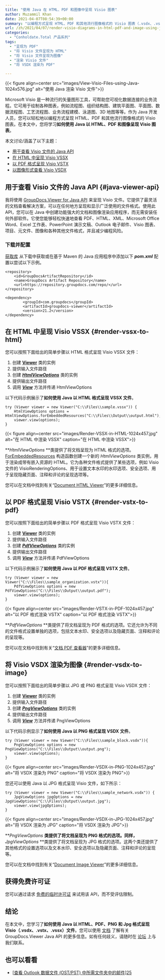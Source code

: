 ```yaml
---
title: "使用 Java 在 HTML、PDF 和图像中呈现 Visio 图表"
author: Muzammil Khan
date: 2021-04-07T08:54:39+00:00
summary: "以编程方式呈现 HTML、PDF 和其他流行图像格式的 Visio 图表（.vsdx、.vssx、.vstx）文件。在本文中，您将学习**如何使用 Java 以 HTML、PDF 和图像呈现 Visio 图表**。"
url: /zh/2021/04/07/render-visio-diagrams-in-html-pdf-and-image-using-java/
categories:
  - "Conholdate.Total 产品系列"
tags:
  - "呈现为 PDF"
  - "将 Visio 文件呈现为 HTML"
  - "将 Visio 文件呈现为图像"
  - "渲染 Visio 文件"
  - "将 VSDX 渲染为 PDF"

---
```



{{< figure align=center src="images/View-Visio-Files-using-Java-1024x576.jpg" alt="使用 Java 渲染 Visio 文件">}}
 

Microsoft Visio 是一种流行的矢量图形工具，可帮助您可视化数据连接的业务流程。它可用于绘制各种图表，例如流程图、组织结构图、建筑平面图、平面图、数据流程图、工艺流程图、业务流程建模、泳道图、3D 地图等等。作为 Java 开发人员，您可以轻松地以编程方式呈现 HTML、PDF 和其他流行图像格式的 Visio 图表。在本文中，您将学习**如何使用 Java 以 HTML、PDF 和图像呈现 Visio 图表**。

本文讨论/涵盖了以下主题：

  * [用于查看 Visio 文件的 Java API][2]
  * [在 HTML 中呈现 Visio VSSX][3]
  * [以 PDF 格式呈现 Visio VSTX][4]
  * [以图像形式查看 Visio VSDX][5]

## 用于查看 Visio 文件的 Java API {#java-viewer-api}

我将使用 [GroupDocs.Viewer for Java API][6] 来呈现 Visio 文件。它提供了最灵活的文档查看解决方案，可以在任何地方呈现和显示广泛使用的文件格式。使用此 API，您可以在 Java 中创建功能强大的文档和图像渲染应用程序，而无需安装任何外部软件。它使您能够轻松快速地查看 PDF、HTML、XML、Microsoft Office Word、Excel 工作表、PowerPoint 演示文稿、Outlook 电子邮件、Visio 图表、项目、元文件、图像和各种其他文件格式，并且减少编程风险。

### 下载并配置

[获取库][7] 从下载中获取或在基于 Maven 的 Java 应用程序中添加以下 **_pom.xml_** 配置以尝试以下示例。

```
<repository>
	<id>GroupDocsArtifactRepository</id>
	<name>GroupDocs Artifact Repository</name>
	<url>https://repository.groupdocs.com/repo/</url>
</repository>
```

```
<dependency>
        <groupId>com.groupdocs</groupId>
        <artifactId>groupdocs-viewer</artifactId>
        <version>21.2</version> 
</dependency>
```

## 在 HTML 中呈现 Visio VSSX {#render-vssx-to-html}

您可以按照下面给出的简单步骤以 HTML 格式呈现 Visio VSSX 文件：

  1. 创建 **[Viewer][8]** 类的实例
  2. 提供输入文件路径
  3. 创建 [_**HtmlViewOptions**_][9] 类的实例
  4. 提供输出文件路径
  5. 调用 _**[View][10]**_ 方法并传递 HtmlViewOptions

以下代码示例展示了**如何使用 Java 以 HTML 格式呈现 VSSX 文件**。

```
try (Viewer viewer = new Viewer("C:\\Files\\sample.vssx")) {
    HtmlViewOptions options = HtmlViewOptions.forEmbeddedResources("C:\\Files\\Output\\output.html");
    viewer.view(options);
}
```

{{< figure align=center src="images/Render-VSSX-in-HTML-1024x457.jpg" alt="在 HTML 中渲染 VSSX" caption="在 HTML 中渲染 VSSX">}}
 

**_HtmlViewOptions_ **类提供了将文档呈现为 HTML 格式的选项。 [ForEmbeddedResources][12] 构造函数创建一个新的 _HtmlViewOptions_ 类实例，用于渲染成带有嵌入资源的 HTML。它为各种文件格式提供了某些选项，例如 Visio 文件的 VisioRenderingOptions、用于设置文本水印的水印选项、安全选项、用于呈现隐藏页面、注释和评论的呈现选项等。

您可以在文档中找到有关“[Document HTML Viewer][13]”的更多详细信息。

## 以 PDF 格式呈现 Visio VSTX {#render-vstx-to-pdf}

您可以按照下面给出的简单步骤以 PDF 格式呈现 Visio VSTX 文件：

  1. 创建 **[Viewer][8]** 类的实例
  2. 提供输入文件路径
  3. 创建 [_**PdfViewOptions**_][14] 类的实例
  4. 提供输出文件路径
  5. 调用 _**[View][10]**_ 方法并传递 PdfViewOptions

以下代码示例展示了**如何使用 Java 以 PDF 格式呈现 VSTX 文件**。

```
try (Viewer viewer = new Viewer("C:\\Files\\sample_organization.vstx")){
    PdfViewOptions options = new PdfViewOptions("C:\\Files\\Output\\output.pdf");
    viewer.view(options);
}
```

{{< figure align=center src="images/Render-VSTX-in-PDF-1024x457.jpg" alt="以 PDF 格式渲染 VSTX" caption="以 PDF 格式渲染 VSTX">}}
 

**_PdfViewOptions_ **类提供了将文档呈现为 PDF 格式的选项。它还允许为不同的文件格式设置单独的选项，包括文本水印、安全选项以及隐藏页面、注释和评论的呈现等。

您可以在文档中找到有关“[文档 PDF 查看器][16]”的更多详细信息。

## 将 Visio VSDX 渲染为图像 {#render-vsdx-to-image}

您可以按照下面给出的简单步骤以 JPG 或 PNG 格式呈现 Visio VSDX 文件：

  1. 创建 **[Viewer][8]** 类的实例
  2. 提供输入文件路径
  3. 创建 [_**PngViewOptions**_][17] 类的实例
  4. 提供输出文件路径
  5. 调用 _**[View][10]**_ 方法并传递 PngViewOptions

以下代码示例显示了**如何使用 Java 以 PNG 格式呈现 VSDX 文件**。

```
try (Viewer viewer = new Viewer("C:\\Files\\sample_block.vsdx")){
    PngViewOptions options = new PngViewOptions("C:\\Files\\Output\\output.png");
    viewer.view(options);
}
```

{{< figure align=center src="images/Render-VSDX-in-PNG-1024x457.jpg" alt="将 VSDX 渲染为 PNG" caption="将 VSDX 渲染为 PNG">}}
 

您还可以使用 Java 以 JPG 格式呈现 Visio 文件，如下所示：

```
try (Viewer viewer = new Viewer("C:\\Files\\sample_network.vsdx")) {
    JpgViewOptions jpgOptions = new JpgViewOptions("C:\\Files\\Output\\output.jpg");
    viewer.view(jpgOptions);
}
```

{{< figure align=center src="images/Render-VSDX-in-JPG-1024x457.jpg" alt="将 VSDX 渲染为 JPG" caption="将 VSDX 渲染为 JPG">}}
 

**_PngViewOptions_ **类提供了将文档呈现为 PNG 格式的选项。同样，**_JpgViewOptions_ **类提供了将文档呈现为 JPG 格式的选项。这两个类还提供了其他格式的设置选项以及文本水印、安全选项以及隐藏页面、注释和评论的呈现等。

您可以在文档中找到有关“[Document Image Viewer][20]”的更多详细信息。

## 获得免费许可证

您可以通过请求 [免费的临时许可证][21] 来试用该 API，而不受评估限制。

## 结论

在本文中，您学习了**如何使用 Java 以 HTML、PDF、PNG 和 Jpg 格式呈现 Visio（.vsdx、.vstx、.vssx）文件**。您可以使用 [文档][22] 了解有关 GroupDocs.Viewer Java API 的更多信息。如有任何歧义，请随时在 [论坛][23] 上与我们联系。

## 也可以看看

  * [[查看 Outlook 数据文件 (OST/PST) 中所需文件夹中的邮件][24]][25]

 [1]: https://blog.conholdate.com/wp-content/uploads/sites/27/2021/04/View-Visio-Files-using-Java.jpg
 [2]: #java-viewer-api
 [3]: #render-vssx-to-html
 [4]: #render-vstx-to-pdf
 [5]: #render-vsdx-to-image
 [6]: https://products.groupdocs.com/viewer/java
 [7]: https://downloads.groupdocs.com/viewer/java
 [8]: https://apireference.groupdocs.com/viewer/java/com.groupdocs.viewer/Viewer
 [9]: https://apireference.groupdocs.com/viewer/java/com.groupdocs.viewer.options/HtmlViewOptions
 [10]: https://apireference.groupdocs.com/viewer/java/com.groupdocs.viewer/Viewer#view(com.groupdocs.viewer.options.ViewOptions)
 [11]: https://blog.conholdate.com/wp-content/uploads/sites/27/2021/04/Render-VSSX-in-HTML.jpg
 [12]: https://apireference.groupdocs.com/viewer/java/com.groupdocs.viewer.options/HtmlViewOptions#forEmbeddedResources(java.lang.String)
 [13]: https://docs.groupdocs.com/viewer/java/document-viewer-html-viewer/
 [14]: https://apireference.groupdocs.com/viewer/java/com.groupdocs.viewer.options/PdfViewOptions
 [15]: https://blog.conholdate.com/wp-content/uploads/sites/27/2021/04/Render-VSTX-in-PDF.jpg
 [16]: https://docs.groupdocs.com/viewer/java/document-viewer-pdf-viewer/
 [17]: https://apireference.groupdocs.com/viewer/java/com.groupdocs.viewer.options/PngViewOptions
 [18]: https://blog.conholdate.com/wp-content/uploads/sites/27/2021/04/Render-VSDX-in-PNG.jpg
 [19]: https://blog.conholdate.com/wp-content/uploads/sites/27/2021/04/Render-VSDX-in-JPG.jpg
 [20]: https://docs.groupdocs.com/viewer/java/document-viewer-image-viewer/
 [21]: https://purchase.groupdocs.com/temporary-license
 [22]: https://docs.groupdocs.com/viewer/java/
 [23]: https://forum.groupdocs.com/c/viewer/
 [24]: https://blog.groupdocs.com/2019/08/24/view-messages-from-desired-folders-in-outlook-data-files-ostpst/
 [25]: https://blog.conholdate.com/2020/08/10/export-data-to-excel-in-csharp/








